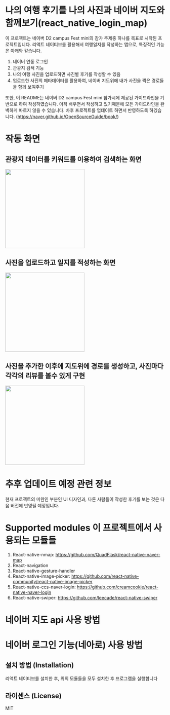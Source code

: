 
# 나의 여행 후기를 나의 사진과 네이버 지도와 함께보기(react_native_login_map)

 이 프로젝트는 네이버 D2 campus Fest mini의 참가 주제중 하나를 목표로 시작된 프로젝트입니다. 리액트 네이티브를 활용해서 여행일지를 작성하는 앱으로, 특징적인 기능은 아래와 같습니다. 
  1. 네이버 연동 로그인
  2. 관광지 검색 기능 
  3. 나의 여행 사진을 업로드하면 사진별 후기를 작성할 수 있음
  4. 업로드한 사진의 메타데이터를 활용하여, 네이버 지도위에 내가 사진을 찍은 경로들을 함께 보여주기 
 
 또한, 이 README는 네이버 D2 campus Fest mini 참가시에 제공된 가이드라인을 기반으로 하여 작성하였습니다. 아직 배우면서 작성하고 있기때문에 모든 가이드라인을 완벽하게 따르지 않을 수 있습니다. 차후 프로젝트를 업데이트 하면서 반영하도록 하겠습니다.
(https://naver.github.io/OpenSourceGuide/book/)





# 작동 화면

## 관광지 데이터를 키워드를 이용하여 검색하는 화면
<img src="./타이틀검색.gif" width="250">



## 사진을 업로드하고 일지를 적성하는 화면
<img src="./일지만들기.gif" width="250">


## 사진을 추가한 이후에 지도위에 경로를 생성하고, 사진마다 각각의 리뷰를 볼수 있게 구현
<img src="./MapAndPicture.gif" width="250">













# 추후 업데이트 예정 관련 정보
 현재 프로젝트의 미완인 부분인 UI 디자인과, 다른 사람들이 작성한 후기를 보는 것은 다음 버전에 반영될 예정입니다. 
 
 
 










# Supported modules 이 프로젝트에서 사용되는 모듈들

 1. React-native-nmap: https://github.com/QuadFlask/react-native-naver-map
 2. React-navigation
 3. React-native-gesture-handler
 4. React-native-image-picker: https://github.com/react-native-community/react-native-image-picker
 5. React-native-ccs-naver-login: https://github.com/creamcookie/react-native-naver-login
 6. React-native-swiper: https://github.com/leecade/react-native-swiper






# 네이버 지도 api 사용 방법






# 네이버 로그인 기능(네아로) 사용 방법







## 설치 방법 (Installation)

 리액트 네이티브를 설치한 후, 위의 모듈들을 모두 설치한 후 프로그램을 실행합니다
 
 
 
 
 

## 라이센스 (License)
MIT

